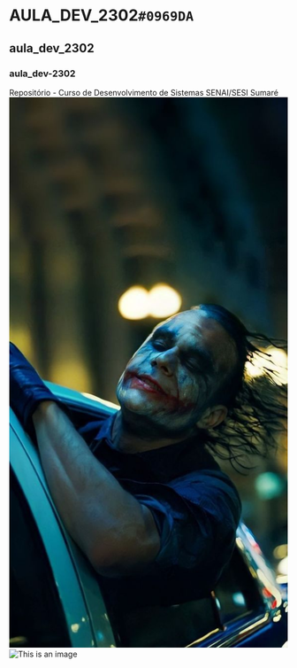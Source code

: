 # AULA_DEV_2302`#0969DA`
## aula_dev_2302
### aula_dev-2302
Repositório - Curso de Desenvolvimento de Sistemas SENAI/SESI Sumaré
![This is an image](./IMG/foto2.jpg)
![This is an image](https://i.pinimg.com/564x/87/87/6b/87876bfa028d739223a2e7505dc19113.jpg)
